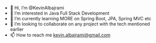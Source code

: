 - 👋 Hi, I’m @KevinAlbajrami
- 👀 I’m interested in Java Full Stack Development
- 🌱 I’m currently learning MORE on Spring Boot, JPA, Spring MVC etc
- 💞️ I’m looking to collaborate on any project with the tech mentioned earlier
- 📫 How to reach me kevin.albajrami@gmail.com

<!---
KevinAlbajrami/KevinAlbajrami is a ✨ special ✨ repository because its `README.md` (this file) appears on your GitHub profile.
You can click the Preview link to take a look at your changes.
--->
